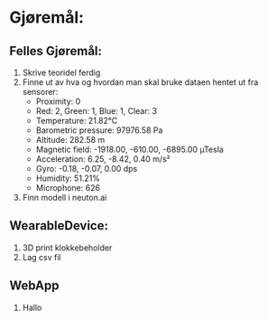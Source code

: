 # Gjøremål:

## Felles Gjøremål:
1. Skrive teoridel ferdig
2. Finne ut av hva og hvordan man skal bruke dataen hentet ut fra sensorer:
   - Proximity: 0
   - Red: 2, Green: 1, Blue: 1, Clear: 3
   - Temperature: 21.82°C
   - Barometric pressure: 97976.58 Pa
   - Altitude: 282.58 m
   - Magnetic field: -1918.00, -610.00, -6895.00 µTesla
   - Acceleration: 6.25, -8.42, 0.40 m/s²
   - Gyro: -0.18, -0.07, 0.00 dps
   - Humidity: 51.21%
   - Microphone: 626
3. Finn modell i neuton.ai


## WearableDevice:
1. 3D print klokkebeholder
2. Lag csv fil

## WebApp
1. Hallo